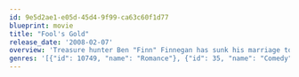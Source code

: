 ```yaml
---
id: 9e5d2ae1-e05d-45d4-9f99-ca63c60f1d77
blueprint: movie
title: "Fool's Gold"
release_date: '2008-02-07'
overview: 'Treasure hunter Ben "Finn" Finnegan has sunk his marriage to Tess and his trusty boat in his obsessive quest to find the legendary Queen''s Dowry. When he finds a vital clue that may finally pinpoint the treasure''s whereabouts, he drags Tess and her boss, billionaire Nigel Honeycutt, along on the hunt. But Finn is not the only one interested in the gold; his former mentor-turned-enemy Moe Fitch will stop at nothing to beat him to it.'
genres: '[{"id": 10749, "name": "Romance"}, {"id": 35, "name": "Comedy"}, {"id": 12, "name": "Adventure"}]'
---
```

